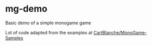 # mg-demo

Basic demo of a simple monogame game

Lot of code adapted from the examples at [CartBlanche/MonoGame-Samples](https://github.com/CartBlanche/MonoGame-Samples)
